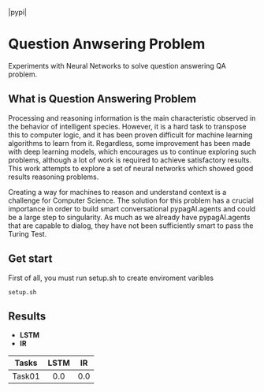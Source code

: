 
|pypi| 




# Question Anwsering Problem

Experiments with Neural Networks to solve question answering QA problem.

## What is Question Answering Problem

Processing and reasoning information is the main characteristic observed in the behavior of intelligent species. However, it is a hard task to transpose this to computer logic, and it has been proven difficult for machine learning algorithms to learn from it. Regardless, some improvement has been made with deep learning models, which encourages us to continue exploring such problems, although a lot of work is required to achieve satisfactory results. This work attempts to explore a set of neural networks which showed good results reasoning problems. 

Creating a way for machines to reason and understand context is a challenge for Computer Science. The solution for this     problem has a crucial importance in order to build smart conversational pypagAI.agents and could be a large step to singularity. As much as we already have pypagAI.agents that are capable to dialog, they have not been sufficiently smart to pass the Turing Test.

## Get start

First of all, you must run setup.sh to create enviroment varibles

```
setup.sh
```

## Results

* **LSTM**
* **IR** 

|Tasks  | LSTM | IR  |
| ---   |  :-: | :-: |
|Task01 |  0.0 | 0.0 |
